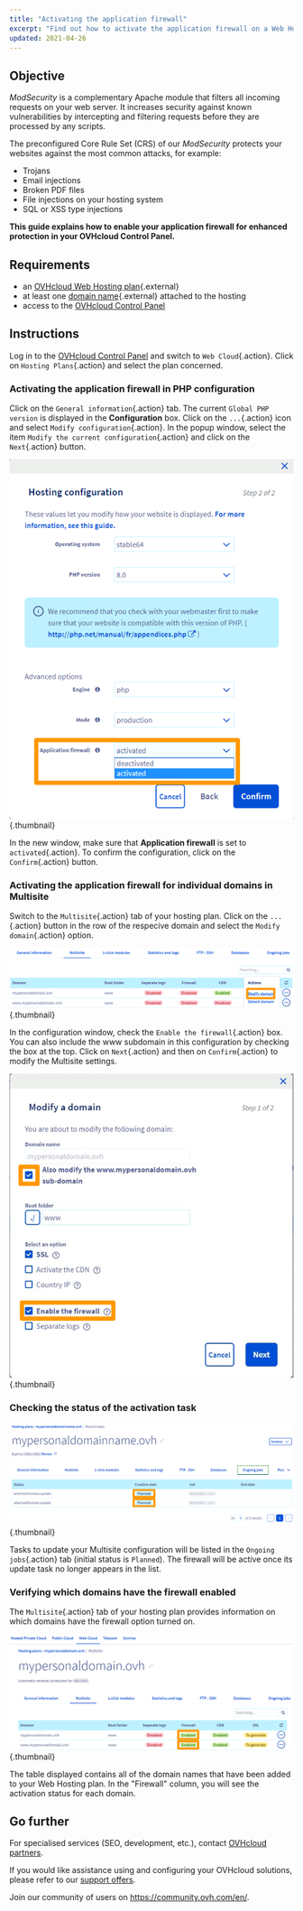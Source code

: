 ```yaml
---
title: "Activating the application firewall"
excerpt: "Find out how to activate the application firewall on a Web Hosting plan"
updated: 2021-04-26
---
```


## Objective

*ModSecurity* is a complementary Apache module that filters all incoming requests on your web server. It increases security against known vulnerabilities by intercepting and filtering requests before they are processed by any scripts. 

The preconfigured Core Rule Set (CRS) of our *ModSecurity* protects your websites against the most common attacks, for example:

- Trojans
- Email injections
- Broken PDF files
- File injections on your hosting system
- SQL or XSS type injections

**This guide explains how to enable your application firewall for enhanced protection in your OVHcloud Control Panel.**

## Requirements

- an [OVHcloud Web Hosting plan](https://www.ovhcloud.com/en-gb/web-hosting/){.external}
- at least one [domain name](https://www.ovhcloud.com/en-gb/domains/){.external} attached to the hosting
- access to the [OVHcloud Control Panel](https://www.ovh.com/auth/?action=gotomanager&from=https://www.ovh.co.uk/&ovhSubsidiary=GB)

## Instructions

Log in to the [OVHcloud Control Panel](https://www.ovh.com/auth/?action=gotomanager&from=https://www.ovh.co.uk/&ovhSubsidiary=GB) and switch to `Web Cloud`{.action}. 
Click on `Hosting Plans`{.action} and select the plan concerned.

### Activating the application firewall in PHP configuration

Click on the `General information`{.action} tab. The current `Global PHP version` is displayed in the **Configuration** box.  Click on the `...`{.action} icon and select `Modify configuration`{.action}. In the popup window, select the item `Modify the current configuration`{.action} and click on the `Next`{.action} button.

![managephpconfig](images/application-firewall-step-2.png){.thumbnail}

In the new window, make sure that **Application firewall** is set to `activated`{.action}. To confirm the configuration, click on the `Confirm`{.action} button.

### Activating the application firewall for individual domains in Multisite

Switch to the `Multisite`{.action} tab of your hosting plan. Click on the `...`{.action} button in the row of the respecive domain and select the `Modify domain`{.action} option. 

![managemultisite](images/modify-a-domain.png){.thumbnail}

In the configuration window, check the `Enable the firewall`{.action} box. You can also include the www subdomain in this configuration by checking the box at the top.
Click on `Next`{.action} and then on `Confirm`{.action} to modify the Multisite settings.

![modifydomain](images/modify-a-domain-enable-firewall-step-1.png){.thumbnail}

### Checking the status of the activation task

![manageongoing](images/firewall-planned.png){.thumbnail}

Tasks to update your Multisite configuration will be listed in the `Ongoing jobs`{.action} tab (initial status is `Planned`). The firewall will be active once its update task no longer appears in the list.

### Verifying which domains have the firewall enabled

The `Multisite`{.action} tab of your hosting plan provides information on which domains have the firewall option turned on.

![manageenabled](images/firewall-enabled.png){.thumbnail}

The table displayed contains all of the domain names that have been added to your Web Hosting plan. In the "Firewall" column, you will see the activation status for each domain. 

## Go further

For specialised services (SEO, development, etc.), contact [OVHcloud partners](https://partner.ovhcloud.com/en-gb/directory/).

If you would like assistance using and configuring your OVHcloud solutions, please refer to our [support offers](/links/support).

Join our community of users on <https://community.ovh.com/en/>.